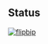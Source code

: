 ## Status

[![flipbip](https://catalog.flipperzero.one/application/flipbip/widget)](https://catalog.flipperzero.one/application/flipbip/page)